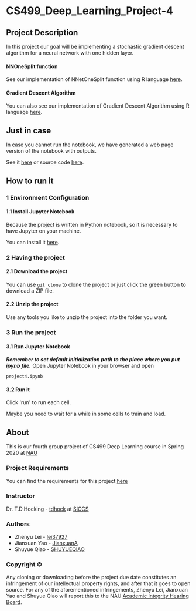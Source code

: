 # CS499_Deep_Learning_Project-4

## Project Description
In this project our goal will be implementing a stochastic gradient descent algorithm for a neural network with one hidden layer.

#### NNOneSplit function
See our implementation of NNetOneSplit function using R language [here](https://github.com/lei37927/CS499_Deep_Learning_project-3/blob/master/NNetOneSplit.R).

#### Gradient Descent Algorithm
You can also see our implementation of Gradient Descent Algorithm using R language [here](https://github.com/lei37927/CS499_Deep_Learning_Project-1/blob/master/GradientDescent.R).

## Just in case
In case you cannot run the notebook, we have generated a web page version of the notebook with outputs.

See it [here](https://cefns.nau.edu/~zl248/cs499dl/project4) or source code [here](project4.html).

## How to run it
### 1 Environment Configuration
#### 1.1 Install Jupyter Notebook
Because the project is written in Python notebook, so it is necessary to have Jupyter on your machine.

You can install it [here](https://jupyter.org/install.html).

### 2 Having the project
#### 2.1 Download the project
You can use ```git clone``` to clone the project or just click the green button to download a ZIP file.

#### 2.2 Unzip the project
Use any tools you like to unzip the project into the folder you want.

### 3 Run the project
#### 3.1 Run Jupyter Notebook
***Remember to set default initialization path to the place where you put ipynb file.***
Open Jupyter Notebook in your browser and open 
```
project4.ipynb
```

#### 3.2 Run it
Click 'run' to run each cell.

Maybe you need to wait for a while in some cells to train and load.

## About
This is our fourth group project of CS499 Deep Learning course in Spring 2020 at [NAU](https://nau.edu/)

### Project Requirements
You can find the requirements for this project [here](https://github.com/tdhock/cs499-spring2020/blob/master/projects/4.org)

### Instructor
Dr. T.D.Hocking - [tdhock](https://github.com/tdhock) at [SICCS](https://nau.edu/school-of-informatics-computing-and-cyber-systems/)

### Authors
* Zhenyu Lei - [lei37927](https://github.com/lei37927)
* Jianxuan Yao - [JianxuanA](https://github.com/JianxuanA)
* Shuyue Qiao - [SHUYUEQIAO](https://github.com/SHUYUEQIAO)

### Copyright ©
Any cloning or downloading before the project due date constitutes an infringement of our intellectual property rights, and after that it goes to open source. For any of the aforementioned infringements, Zhenyu Lei, Jianxuan Yao and Shuyue Qiao will report this to the NAU [Academic Integrity Hearing Board](https://in.nau.edu/academic-affairs/academic-integrity/).
